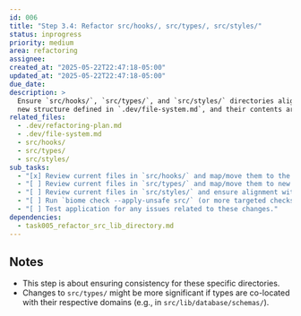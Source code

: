 ```yaml
---
id: 006
title: "Step 3.4: Refactor src/hooks/, src/types/, src/styles/"
status: inprogress
priority: medium
area: refactoring
assignee:
created_at: "2025-05-22T22:47:18-05:00"
updated_at: "2025-05-22T22:47:18-05:00"
due_date:
description: >
  Ensure `src/hooks/`, `src/types/`, and `src/styles/` directories align with the 
  new structure defined in `.dev/file-system.md`, and their contents are appropriately placed.
related_files:
  - .dev/refactoring-plan.md
  - .dev/file-system.md
  - src/hooks/
  - src/types/
  - src/styles/
sub_tasks:
  - "[x] Review current files in `src/hooks/` and map/move them to the new structure if necessary. (Completed: 2025-05-22)"
  - "[ ] Review current files in `src/types/` and map/move them to new structure (e.g., `src/lib/database/schemas/` or more granular type files like `src/lib/types/metrics.ts`)."
  - "[ ] Review current files in `src/styles/` and ensure alignment with new structure and global styling approach."
  - "[ ] Run `biome check --apply-unsafe src/` (or more targeted checks) after moves and manually verify import paths."
  - "[ ] Test application for any issues related to these changes."
dependencies:
  - task005_refactor_src_lib_directory.md
---
```


## Notes

- This step is about ensuring consistency for these specific directories.
- Changes to `src/types/` might be more significant if types are co-located with their respective domains (e.g., in `src/lib/database/schemas/`). 